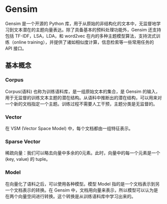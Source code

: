 # Gensim

Gensim 是一个开源的 Python 库，用于从原始的非结构化的文本中，无监督地学习到文本潜在的主题向量表达。除了具备基本的预料处理功能外，Gensim 还支持包括 TF-IDF，LSA，LDA，和 word2vec 在内的多种主题模型算法，支持流式训练（online training），并提供了诸如相似度计算，信息检索等一些常用任务的 API 接口。  

## 基本概念
### Corpus
Corpus(语料) 也称为训练语料库，是一组原始文本的集合，是 Gensim 的输入，用于无监督的训练文本主题的潜在结构。从语料中推断出的潜在结构，可以用来对一个新的文档指定一个主题。训练过程不需要人工干预，主题分类是无监督的。

### Vector
在 VSM (Vector Space Model) 中，每个文档都由一组特征表示。

### Sparse Vector
稀疏向量：我们可以略去向量中多余的0元素。此时，向量中的每一个元素是一个 (key, value) 的 tuple。

### Model
在向量化了语料之后，可以使用各种模型。模型 Model 指的是一个文档表示到另一个文档表示的转换。在 Gensim 中，文档用向量来表示，所以模型可以认为是在两个向量空间进行转换。这个转换是从训练语料库中学习出来的。
